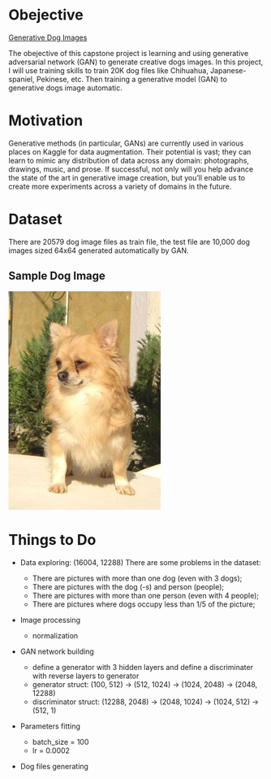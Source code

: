 # Obejective
[Generative Dog Images](https://www.kaggle.com/c/generative-dog-images/overview)

The obejective of this capstone project is learning and using generative adversarial network (GAN) to generate creative dogs images. In this project, I will use training skills to train 20K dog files like Chihuahua, Japanese-spaniel, Pekinese, etc. Then training a generative model (GAN) to generative dogs image automatic.

# Motivation
Generative methods (in particular, GANs) are currently used in various places on Kaggle for data augmentation. Their potential is vast; they can learn to mimic any distribution of data across any domain: photographs, drawings, music, and prose. If successful, not only will you help advance the state of the art in generative image creation, but you’ll enable us to create more experiments across a variety of domains in the future.

# Dataset
There are 20579 dog image files as train file, the test file are 10,000 dog images sized 64x64 generated automatically by GAN.

## Sample Dog Image

![](./n02085620_199.jpg)

# Things to Do
- Data exploring: (16004, 12288)
    There are some problems in the dataset:
  - There are pictures with more than one dog (even with 3 dogs);
  - There are pictures with the dog (-s) and person (people);
  - There are pictures with more than one person (even with 4 people);
  - There are pictures where dogs occupy less than 1/5 of the picture;
  
- Image processing
  - normalization
  
- GAN network building
  - define a generator with 3 hidden layers and define a discriminater with reverse layers to generator
  - generator struct: (100, 512) -> (512, 1024) -> (1024, 2048) -> (2048, 12288)
  - discriminator struct: (12288, 2048) -> (2048, 1024) -> (1024, 512) -> (512, 1)
  
- Parameters fitting 
  - batch_size = 100
  - lr = 0.0002
  
- Dog files generating
